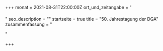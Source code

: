 +++
monat = 2021-08-31T22:00:00Z
ort_und_zeitangabe = "<h4></h4>"
seo_description = ""
startseite = true
title = "50. Jahrestagung der DGA"
zusammenfassung = "<p></p>"

+++
